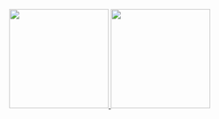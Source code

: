 <div>
<a href="https://github.com/seu-usuário-aqui">
<img loading="lazy" height="180em" src="https://github-readme-stats.vercel.app/api/top-langs/?username=Ebraim30&layout=compact&langs_count=7&theme=dracula"/>
<img loading="lazy" height="180em" src="https://github-readme-stats.vercel.app/api?username=Ebraim30&show_icons=true&theme=dracula&include_all_commits=true&count_private=true"/>
</div>
